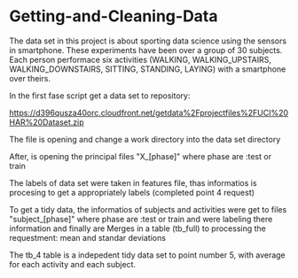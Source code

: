 # Getting-and-Cleaning-Data
The data set in this project is about sporting data science using the sensors in smartphone. 
These experiments have been over a group of 30 subjects. Each person performace six activities
(WALKING, WALKING_UPSTAIRS, WALKING_DOWNSTAIRS, SITTING, STANDING, LAYING) with a smartphone over theirs.

 In the first fase script get a data set to repository: 

https://d396qusza40orc.cloudfront.net/getdata%2Fprojectfiles%2FUCI%20HAR%20Dataset.zip

The file is opening and change a work directory into the data set directory

After, is opening the principal files "X_[phase]" where phase are :test or train 

The labels of data set were taken in features file, thas informatios is procesing to get a appropriately labels (completed point 4 request)

To get a tidy data, the informatios of subjects and activities were get to  files "subject_[phase]"   where phase are :test or train 
and were labeling there information and finally are Merges in a table (tb_full) to processing the requestment: mean and standar deviations

The tb_4 table is a indepedent tidy data set to point number 5, with average for each activity and each subject.


